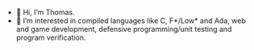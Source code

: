 - 👋 Hi, I’m Thomas.
- 👀 I’m interested in compiled languages like C, F*/Low* and Ada, web and game development, defensive programming/unit testing and program verification.
